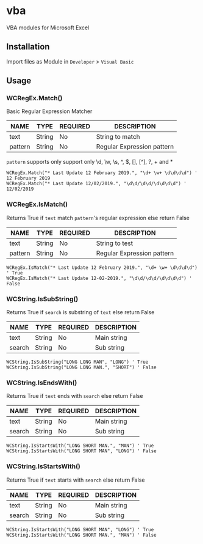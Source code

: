 # vba
VBA modules for Microsoft Excel

## Installation
Import files as Module in `Developer` > `Visual Basic`

## Usage

### WCRegEx.Match()
Basic Regular Expression Matcher

| NAME    | TYPE   | REQUIRED | DESCRIPTION                |
|---------|--------|----------|----------------------------|
| text    | String | No       | String to match            |
| pattern | String | No       | Regular Expression pattern |

`pattern` supports only support only \d, \w, \s, ^, $, [], [^], ?, + and *

```vba
WCRegEx.Match("* Last Update 12 February 2019.", "\d+ \w+ \d\d\d\d") ' 12 February 2019
WCRegEx.Match("* Last Update 12/02/2019.", "\d\d/\d\d/\d\d\d\d") ' 12/02/2019
```

### WCRegEx.IsMatch()
Returns True if `text` match `pattern`'s regular expression else return False

| NAME    | TYPE   | REQUIRED | DESCRIPTION                |
|---------|--------|----------|----------------------------|
| text    | String | No       | String to test             |
| pattern | String | No       | Regular Expression pattern |

```vba
WCRegEx.IsMatch("* Last Update 12 February 2019.", "\d+ \w+ \d\d\d\d") ' True
WCRegEx.IsMatch("* Last Update 12-02-2019.", "\d\d/\d\d/\d\d\d\d") ' False
```

### WCString.IsSubString()
Returns True if `search` is substring of `text` else return False

| NAME   | TYPE   | REQUIRED | DESCRIPTION |
|--------|--------|----------|-------------|
| text   | String | No       | Main string |
| search | String | No       | Sub string  |

```vba
WCString.IsSubString("LONG LONG MAN", "LONG") ' True
WCString.IsSubString("LONG LONG MAN.", "SHORT") ' False
```

### WCString.IsEndsWith()
Returns True if `text` ends with `search` else return False

| NAME   | TYPE   | REQUIRED | DESCRIPTION |
|--------|--------|----------|-------------|
| text   | String | No       | Main string |
| search | String | No       | Sub string  |

```vba
WCString.IsStartsWith("LONG SHORT MAN.", "MAN") ' True
WCString.IsStartsWith("LONG SHORT MAN", "LONG") ' False
```


### WCString.IsStartsWith()
Returns True if `text` starts with `search` else return False

| NAME   | TYPE   | REQUIRED | DESCRIPTION |
|--------|--------|----------|-------------|
| text   | String | No       | Main string |
| search | String | No       | Sub string  |

```vba
WCString.IsStartsWith("LONG SHORT MAN", "LONG") ' True
WCString.IsStartsWith("LONG SHORT MAN.", "MAN") ' False
```
